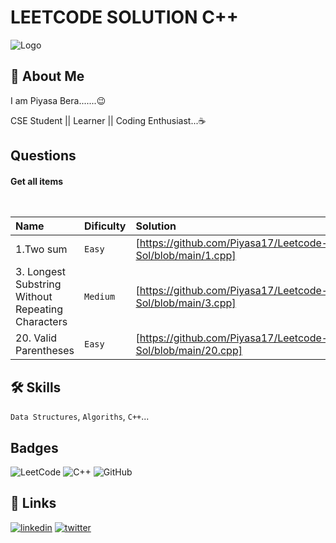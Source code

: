 
# LEETCODE SOLUTION C++



![Logo](https://upload.wikimedia.org/wikipedia/commons/0/0a/LeetCode_Logo_black_with_text.svg)


## 🚀 About Me
I am Piyasa Bera.......😉

CSE Student || Learner || Coding Enthusiast...☕


## Questions

#### Get all items

```https://leetcode.com/problemset/all/
  
```

|  Name | Dificulty     |   Solution                |
| :-------- | :------- | :------------------------- |
| 1.Two sum | `Easy` | [https://github.com/Piyasa17/Leetcode-Sol/blob/main/1.cpp] |
| 3. Longest Substring Without Repeating Characters | `Medium` | [https://github.com/Piyasa17/Leetcode-Sol/blob/main/3.cpp] |
| 20. Valid Parentheses | `Easy` | [https://github.com/Piyasa17/Leetcode-Sol/blob/main/20.cpp] |




## 🛠 Skills
`Data Structures`, `Algoriths`, `C++`...


## Badges
![LeetCode](https://img.shields.io/badge/LeetCode-000000?style=for-the-badge&logo=LeetCode&logoColor=#d16c06)
![C++](https://img.shields.io/badge/c++-%2300599C.svg?style=for-the-badge&logo=c%2B%2B&logoColor=white)
![GitHub](https://img.shields.io/badge/github-%23121011.svg?style=for-the-badge&logo=github&logoColor=white)


## 🔗 Links

[![linkedin](https://img.shields.io/badge/linkedin-0A66C2?style=for-the-badge&logo=linkedin&logoColor=white)](https://www.linkedin.com/in/piyasa-bera-928b09206)
[![twitter](https://img.shields.io/badge/twitter-1DA1F2?style=for-the-badge&logo=twitter&logoColor=white)](https://twitter.com/BeraPiyasa?t=wbP7gecQVxHPFvr28gz-TA&s=08)

